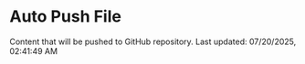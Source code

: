 # Auto Push File

Content that will be pushed to GitHub repository.
Last updated: 07/20/2025, 02:41:49 AM